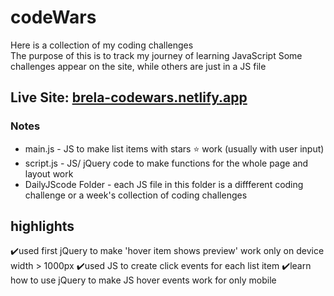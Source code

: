 # codeWars
Here is a collection of my coding challenges<br>
The purpose of this is to track my journey of learning JavaScript
Some challenges appear on the site, while others are just in a JS file
## Live Site: <a href="https://brela-codewars.netlify.app/" target="_blank">brela-codewars.netlify.app</a>

### Notes
* main.js - JS to make list items with stars ⭐ work (usually with user input) 
* script.js - JS/ jQuery code to make functions for the whole page and layout work
* DailyJScode Folder - each JS file in this folder is a diffferent coding challenge or a week's collection of coding challenges

## highlights
✔️used first jQuery to make 'hover item shows preview' work only on device width > 1000px
✔️used JS to create click events for each list item
✔️learn how to use jQuery to make JS hover events work for only mobile




